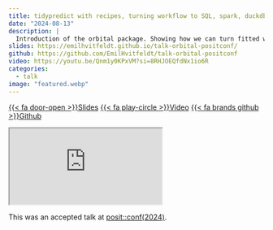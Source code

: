 ```yaml
---
title: tidypredict with recipes, turning workflow to SQL, spark, duckdb and beyond
date: "2024-08-13"
description: |
  Introduction of the orbital package. Showing how we can turn fitted workflows into SQL
slides: https://emilhvitfeldt.github.io/talk-orbital-positconf/
github: https://github.com/EmilHvitfeldt/talk-orbital-positconf
video: https://youtu.be/Qnm1y0KPxVM?si=8RHJOEQfdNx1io6R
categories:
  - talk
image: "featured.webp"
---
```






<a href="https://emilhvitfeldt.github.io/talk-orbital-positconf/" class="listing-slides btn-links">{{< fa door-open >}}Slides<a>
<a href="https://youtu.be/Qnm1y0KPxVM?si=8RHJOEQfdNx1io6R" class="listing-video btn-links">{{< fa play-circle >}}Video<a>
<a href="https://github.com/EmilHvitfeldt/talk-orbital-positconf" class="listing-github btn-links">{{< fa brands github >}}Github<a>
      
<iframe class="slide-deck" src="https://emilhvitfeldt.github.io/talk-orbital-positconf/"></iframe>
        
This was an accepted talk at [posit::conf(2024)](https://posit.co/conference/).
